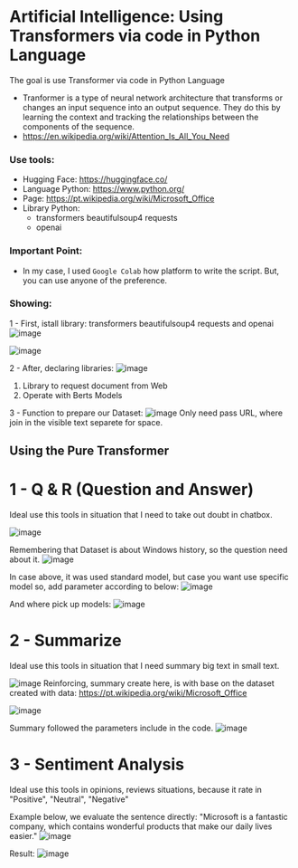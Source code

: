 # Artificial Intelligence: Using Transformers via code in Python Language
The goal is use Transformer via code in Python Language

- Tranformer is a type of neural network architecture that transforms or changes an input sequence into an output sequence. They do this by learning the context and tracking the relationships between the components of the sequence.
- https://en.wikipedia.org/wiki/Attention_Is_All_You_Need

### Use tools:

- Hugging Face: https://huggingface.co/
- Language Python: https://www.python.org/
- Page: https://pt.wikipedia.org/wiki/Microsoft_Office
- Library Python:
   * transformers  beautifulsoup4 requests
   * openai

### Important Point:

- In my case, I used ``` Google Colab ``` how platform to write the script. But, you can use anyone of the preference.

### Showing:

1 - First, istall library: transformers  beautifulsoup4 requests and openai
![image](https://github.com/user-attachments/assets/aff7dfa0-0ef5-45f9-a750-82a252e8ae02)

![image](https://github.com/user-attachments/assets/0856a765-c46b-404d-91ac-4d4b59ecb80e)

2 - After, declaring libraries:
![image](https://github.com/user-attachments/assets/34508df2-c71d-49ed-b977-3f1c63415f32)
   1) Library to request document from Web
   2) Operate with Berts Models 

3 - Function to prepare our Dataset:
![image](https://github.com/user-attachments/assets/9c672210-ffbc-4b82-8064-bf4ce6a5d968)
Only need pass URL, where join in the visible text separete for space.

## Using the Pure Transformer
# 1 - Q & R (Question and Answer)

Ideal use this tools in situation that I need to take out doubt in chatbox.

![image](https://github.com/user-attachments/assets/cd37839f-1248-4966-a69d-80c844b7dca8)

Remembering that Dataset is about Windows history, so the question need about it.
![image](https://github.com/user-attachments/assets/55875ed2-1832-4bce-82e8-a28e53dc4235)

In case above, it was used standard model, but case you want use specific model so, add parameter according to below:
![image](https://github.com/user-attachments/assets/dcc0937a-853f-469a-b691-f700db310ace)

And where pick up models:
![image](https://github.com/user-attachments/assets/da67db63-ba67-4f76-9d04-097431eb927c)

# 2 - Summarize

Ideal use this tools in situation that I need summary big text in small text. 

![image](https://github.com/user-attachments/assets/8e2891f3-947a-4c9f-adf0-7c6f4b6e37cc)
Reinforcing, summary create here, is with base on the dataset created with data: https://pt.wikipedia.org/wiki/Microsoft_Office

![image](https://github.com/user-attachments/assets/f3755e2f-5dbe-4d5d-bb6f-49584c768ae3)

Summary followed the parameters include in the code.
![image](https://github.com/user-attachments/assets/d3c83640-57be-47e6-8f0c-d6ca1427e983)

# 3 - Sentiment Analysis 

Ideal use this tools in opinions, reviews situations, because it rate in "Positive", "Neutral", "Negative"

Example below, we evaluate the sentence directly: "Microsoft is a fantastic company, which contains wonderful products that make our daily lives easier."
![image](https://github.com/user-attachments/assets/7795e44c-e7d6-46f2-a080-8c4b276fe967)

Result:
![image](https://github.com/user-attachments/assets/d4f04024-461f-4e83-b29f-0ed4978e97e3)



